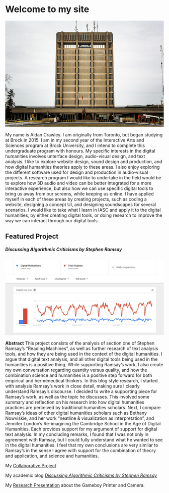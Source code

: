 # Welcome to my site 

![](images/February.jpg)

My name is Aidan Crawley. I am originally from Toronto, but began studying at Brock in 2015. I am in my second year of the Interactive Arts and Sciences program at Brock University, and I intend to complete this undergraduate program with honours. My specific interests in the digital humanities involves unterface design, audio-visual design, and text analysis.  I like to explore website design, sound design and production, and how digital humanities theories apply to these areas. I also enjoy exploring the different software used for design and production in audio-visual projects. A research program I would like to undertake in the field would be to explore how 3D audio and video can be better integrated for a more interactive experience, but also how we can use specific digital tools to bring us away from our screens, while keeping us online. I have applied myself in each of these areas by creating projects, such as coding a website, designing a concept UI, and designing soundscapes for several scenarios. I would like to take what I learn in IASC and apply it to the digital humanities, by either creating digital tools, or doing research to improve the way we can interact through our digital tools.

## Featured Project
##### Discussing Algorithmic Criticisms by Stephen Ramsay
![](images/Trends.jpg)

**Abstract**
This project consists of the analysis of section one of Stephen Ramsay’s “Reading Machines”, as well as further research of text analysis tools, and how they are being used in the context of the digital humanities. I argue that digital text analysis, and all other digital tools being used in the humanities is a positive thing. While supporting Ramsay’s work, I also create my own conversation regarding quantity versus quality, and how the combination science and humanities is a positive step forward for both empirical and hermeneutical thinkers. In this blog style research, I started with analysis Ramsay’s work in close detail, making sure I clearly understand Ramsay’s discourse. I decided to write a supporting piece for Ramsay’s work, as well as the topic he discusses. This involved some summary and reflection on his research into how digital humanities practices are perceived by traditional humanities scholars. Next, I compare Ramsay’s ideas of other digital humanities scholars such as Bethany Nowviskie, and her work “neatline & visualization as interpretation”, and Jennifer London’s Re-imagining the Cambridge School in the Age of Digital Humanities. Each provides support for my argument of support for digital text analysis. In my concluding remarks, I found that I was not only in agreement with Ramsay, but I could fully understand what he wanted to see in the digital humanities. I feel that my own conclusions are very similar to Ramsay’s in the sense I agree with support for the combination of theory and application, and science and humanities. 


My [Collaborative Project](CollaborativeProject.MD)

My academic blog [*Discussing Algorithmic Criticisms by Stephen Ramsay*](blog.md)

My [Research Presentation](reveal/index.html) about the Gameboy Printer and Camera.
 
